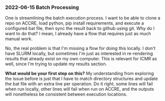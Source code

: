 ### 2022-06-15 Batch Processing
One is streamlining the batch execution process. I want to be able to clone a repo on ACCRE, load python, pip install requirements, and execute a configured bat file, then sync the result back to github using git. Why do I want to do that? I mean, I already have a flow that requires just as much manual work.

No, the real problem is that I'm missing a flow for doing this locally. I don't have SLURM locally, but sometimes I'm just as interested in re-rendering results that already exist on my own computer. This is relevant for ICMR as well, since I'm trying to update my results section.

**What would be your first step on this?** My understanding from exploring the issue before is just that I have to match directory structures and update the bat file with an extra line per operation. Do it right, some lines will fail when run locally, other lines will fail when run on ACCRE, and the outputs will nonetheless be consistent between execution locations.